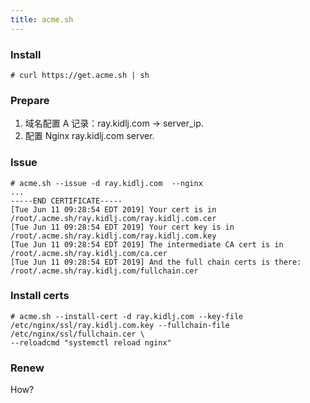 ```yaml
---
title: acme.sh
---
```


### Install

    # curl https://get.acme.sh | sh

### Prepare

1. 域名配置 A 记录：ray.kidlj.com -> server_ip.
2. 配置 Nginx ray.kidlj.com server.

### Issue

    # acme.sh --issue -d ray.kidlj.com  --nginx
    ...
    -----END CERTIFICATE-----
    [Tue Jun 11 09:28:54 EDT 2019] Your cert is in  /root/.acme.sh/ray.kidlj.com/ray.kidlj.com.cer 
    [Tue Jun 11 09:28:54 EDT 2019] Your cert key is in  /root/.acme.sh/ray.kidlj.com/ray.kidlj.com.key 
    [Tue Jun 11 09:28:54 EDT 2019] The intermediate CA cert is in  /root/.acme.sh/ray.kidlj.com/ca.cer 
    [Tue Jun 11 09:28:54 EDT 2019] And the full chain certs is there:  /root/.acme.sh/ray.kidlj.com/fullchain.cer 

### Install certs

    # acme.sh --install-cert -d ray.kidlj.com --key-file /etc/nginx/ssl/ray.kidlj.com.key --fullchain-file /etc/nginx/ssl/fullchain.cer \ 
    --reloadcmd "systemctl reload nginx"

### Renew

How?